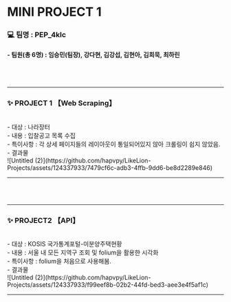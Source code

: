 # MINI PROJECT 1
### 💻 팀명 : PEP_4klc 
#### - 팀원(총 6명) : 임승민(팀장), 강다현, 김강섭, 김현아, 김희묵, 최하린

<br><br>
<hr>
<h3> <b> ✨ PROJECT 1 </b>【Web Scraping】 </h3> <br>
- 대상 : 나라장터 <br>
- 내용 : 입찰공고 목록 수집 <br>
- 특이사항 : 각 상세 페이지들의 레이아웃이 통일되어있지 않아 크롤링이 쉽지 않았음. <br>
- 결과물 <br>
![Untitled (2)](https://github.com/hapvpy/LikeLion-Projects/assets/124337933/7479cf6c-adb3-4ffb-9dd6-be8d2289e846)
<hr>
<br><br>
<hr>
<h3> <b> ✨ PROJECT2 </b> 【API】</h3> <br>
- 대상 : KOSIS 국가통계포털-미분양주택현황 <br>
- 내용 : 서울 내 모든 지역구 조회 및 folium을 활용한 시각화 <br>
- 특이사항 : folium을 처음으로 사용해봄. <br>
- 결과물 <br>
![Untitled (2)](https://github.com/hapvpy/LikeLion-Projects/assets/124337933/f99eef8b-02b2-44fd-bed3-aee3e4f5af1c)
<hr>
<br><br>
